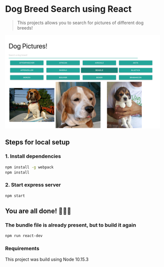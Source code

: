 # Dog Breed Search using React

> This projects allows you to search for pictures of different dog breeds!

![alt text](https://raw.githubusercontent.com/tlindow/banyan_infrastructure_challenge/master/assets/preview.png)


## Steps for local setup
  
  ### 1. Install dependencies

  ```sh
  npm install -g webpack
  npm install
  ```

  ### 2. Start express server

  ```sh
  npm start
  ```

## You are all done! 🎉🎉🎉

  ### The bundle file is already present, but to build it again

  ```sh
  npm run react-dev
  ```

  ### Requirements

  This project was build using Node 10.15.3
